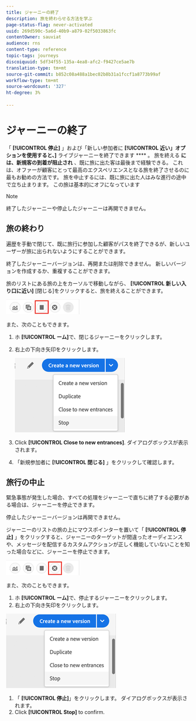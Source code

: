 ```yaml
---
title: ジャーニーの終了
description: 旅を終わらせる方法を学ぶ
page-status-flag: never-activated
uuid: 269d590c-5a6d-40b9-a879-02f5033863fc
contentOwner: sauviat
audience: rns
content-type: reference
topic-tags: journeys
discoiquuid: 5df34f55-135a-4ea8-afc2-f9427ce5ae7b
translation-type: tm+mt
source-git-commit: b852c08a488a1bec02b8b31a1fccf1a8773b99af
workflow-type: tm+mt
source-wordcount: '327'
ht-degree: 3%

---
```



# ジャーニーの終了

「 **[!UICONTROL 停止]** 」および「新しい参加者に **[!UICONTROL 近い」オプションを使用すると、]** ライブジャーニーを終了できます **** 。 旅を終える **には、新規客の到着が阻止され** 、既に旅に出た客は最後まで経験できる。 これは、オファーが顧客にとって最高のエクスペリエンスとなる旅を終了させるのに最もお勧めの方法です。 旅を中止するには、既に旅に出た人はみな進行の途中で立ち止まります。 この旅は基本的にオフになっています

>[!NOTE]
>
>終了したジャーニーや停止したジャーニーは再開できません。

## 旅の終わり

遍歴を手動で閉じて、既に旅行に参加した顧客がパスを終了できるが、新しいユーザーが旅に出られないようにすることができます。

終了したジャーニーバージョンは、再開または削除できません。 新しいバージョンを作成するか、重複することができます。

旅のリストにある旅の上をカーソルで移動しながら、 **[!UICONTROL 新しい入り口に近い]** [閉じる]をクリックすると、旅を終えることができます。

![](../assets/do-not-localize/journey-finish-quick-action.png)

また、次のこともできます。

1. ホ **[!UICONTROL ーム]**&#x200B;で、閉じるジャーニーをクリックします。
1. 右上の下向き矢印をクリックします。

   ![](../assets/finish_drop_down_list.png)

1. Click **[!UICONTROL Close to new entrances]**. ダイアログボックスが表示されます。
1. 「新規参加者に **[!UICONTROL 閉じる]** 」をクリックして確認します。

## 旅行の中止

緊急事態が発生した場合、すべての処理をジャーニーで直ちに終了する必要がある場合は、ジャーニーを停止できます。

停止したジャーニーバージョンは再開できません。

ジャーニーのリストの旅の上にマウスポインターを置いて「 **[!UICONTROL 停止]** 」をクリックすると、ジャーニーのターゲットが間違ったオーディエンスや、メッセージを配信するカスタムアクションが正しく機能していないことを知った場合などに、ジャーニーを停止できます。

![](../assets/do-not-localize/journey-stop-quick-action.png)

また、次のこともできます。

1. ホ **[!UICONTROL ーム]**&#x200B;で、停止するジャーニーをクリックします。
1. 右上の下向き矢印をクリックします。

![](../assets/finish_drop_down_list.png)

1. 「 **[!UICONTROL 停止]**」をクリックします。 ダイアログボックスが表示されます。
1. Click **[!UICONTROL Stop]** to confirm.
